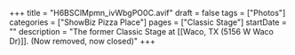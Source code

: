+++
title = "H6BSClMpmn_ivWbgPO0C.avif"
draft = false
tags = ["Photos"]
categories = ["ShowBiz Pizza Place"]
pages = ["Classic Stage"]
startDate = ""
description = "The former Classic Stage at [[Waco, TX (5156 W Waco Dr)]]. (Now removed, now closed)"
+++
